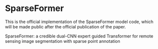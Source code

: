# SparseFormer

This is the official implementation of the SparseFormer model code, which will be made public after the official publication of the paper.

SparseFormer: a credible dual-CNN expert guided Transformer for remote sensing image segmentation with sparse point annotation
